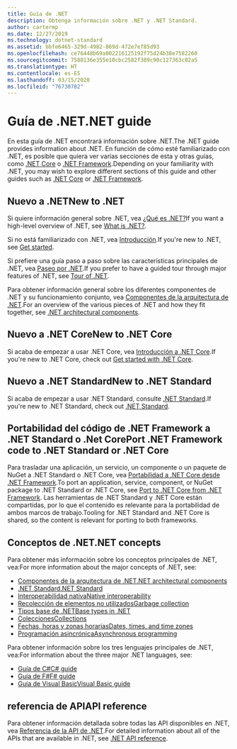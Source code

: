 ```yaml
---
title: Guía de .NET
description: Obtenga información sobre .NET y .NET Standard.
author: cartermp
ms.date: 12/27/2019
ms.technology: dotnet-standard
ms.assetid: bbfe6465-329d-4982-869d-472e7ef85d93
ms.openlocfilehash: ce76448b69a002216125192f75d24b38e7582260
ms.sourcegitcommit: 7588136e355e10cbc2582f389c90c127363c02a5
ms.translationtype: HT
ms.contentlocale: es-ES
ms.lasthandoff: 03/15/2020
ms.locfileid: "76730782"
---
```

# <a name="net-guide"></a><span data-ttu-id="8e88f-103">Guía de .NET</span><span class="sxs-lookup"><span data-stu-id="8e88f-103">.NET guide</span></span>

<span data-ttu-id="8e88f-104">En esta guía de .NET encontrará información sobre .NET.</span><span class="sxs-lookup"><span data-stu-id="8e88f-104">The .NET guide provides information about .NET.</span></span> <span data-ttu-id="8e88f-105">En función de cómo esté familiarizado con .NET, es posible que quiera ver varias secciones de esta y otras guías, como [.NET Core](../core/index.md) o [.NET Framework](../framework/index.md).</span><span class="sxs-lookup"><span data-stu-id="8e88f-105">Depending on your familiarity with .NET, you may wish to explore different sections of this guide and other guides such as [.NET Core](../core/index.md) or [.NET Framework](../framework/index.md).</span></span>

## <a name="new-to-net"></a><span data-ttu-id="8e88f-106">Nuevo a .NET</span><span class="sxs-lookup"><span data-stu-id="8e88f-106">New to .NET</span></span>

<span data-ttu-id="8e88f-107">Si quiere información general sobre .NET, vea [¿Qué es .NET?](https://dotnet.microsoft.com/learn/dotnet/what-is-dotnet)</span><span class="sxs-lookup"><span data-stu-id="8e88f-107">If you want a high-level overview of .NET, see [What is .NET?](https://dotnet.microsoft.com/learn/dotnet/what-is-dotnet).</span></span>

<span data-ttu-id="8e88f-108">Si no está familiarizado con .NET, vea [Introducción](get-started.md).</span><span class="sxs-lookup"><span data-stu-id="8e88f-108">If you're new to .NET, see [Get started](get-started.md).</span></span>

<span data-ttu-id="8e88f-109">Si prefiere una guía paso a paso sobre las características principales de .NET, vea [Paseo por .NET](tour.md).</span><span class="sxs-lookup"><span data-stu-id="8e88f-109">If you prefer to have a guided tour through major features of .NET, see [Tour of .NET](tour.md).</span></span>

<span data-ttu-id="8e88f-110">Para obtener información general sobre los diferentes componentes de .NET y su funcionamiento conjunto, vea [Componentes de la arquitectura de .NET](components.md).</span><span class="sxs-lookup"><span data-stu-id="8e88f-110">For an overview of the various pieces of .NET and how they fit together, see [.NET architectural components](components.md).</span></span>

## <a name="new-to-net-core"></a><span data-ttu-id="8e88f-111">Nuevo a .NET Core</span><span class="sxs-lookup"><span data-stu-id="8e88f-111">New to .NET Core</span></span>

<span data-ttu-id="8e88f-112">Si acaba de empezar a usar .NET Core, vea [Introducción a .NET Core](../core/get-started.md).</span><span class="sxs-lookup"><span data-stu-id="8e88f-112">If you're new to .NET Core, check out [Get started with .NET Core](../core/get-started.md).</span></span>

## <a name="new-to-net-standard"></a><span data-ttu-id="8e88f-113">Nuevo a .NET Standard</span><span class="sxs-lookup"><span data-stu-id="8e88f-113">New to .NET Standard</span></span>

<span data-ttu-id="8e88f-114">Si acaba de empezar a usar .NET Standard, consulte [.NET Standard](net-standard.md).</span><span class="sxs-lookup"><span data-stu-id="8e88f-114">If you're new to .NET Standard, check out [.NET Standard](net-standard.md).</span></span>

## <a name="port-net-framework-code-to-net-standard-or-net-core"></a><span data-ttu-id="8e88f-115">Portabilidad del código de .NET Framework a .NET Standard o .Net Core</span><span class="sxs-lookup"><span data-stu-id="8e88f-115">Port .NET Framework code to .NET Standard or .NET Core</span></span>

<span data-ttu-id="8e88f-116">Para trasladar una aplicación, un servicio, un componente o un paquete de NuGet a .NET Standard o .NET Core, vea [Portabilidad a .NET Core desde .NET Framework](../core/porting/index.md).</span><span class="sxs-lookup"><span data-stu-id="8e88f-116">To port an application, service, component, or NuGet package to .NET Standard or .NET Core, see [Port to .NET Core from .NET Framework](../core/porting/index.md).</span></span> <span data-ttu-id="8e88f-117">Las herramientas de .NET Standard y .NET Core están compartidas, por lo que el contenido es relevante para la portabilidad de ambos marcos de trabajo.</span><span class="sxs-lookup"><span data-stu-id="8e88f-117">Tooling for .NET Standard and .NET Core is shared, so the content is relevant for porting to both frameworks.</span></span>

## <a name="net-concepts"></a><span data-ttu-id="8e88f-118">Conceptos de .NET</span><span class="sxs-lookup"><span data-stu-id="8e88f-118">.NET concepts</span></span>

<span data-ttu-id="8e88f-119">Para obtener más información sobre los conceptos principales de .NET, vea:</span><span class="sxs-lookup"><span data-stu-id="8e88f-119">For more information about the major concepts of .NET, see:</span></span>

* [<span data-ttu-id="8e88f-120">Componentes de la arquitectura de .NET</span><span class="sxs-lookup"><span data-stu-id="8e88f-120">.NET architectural components</span></span>](components.md)
* [<span data-ttu-id="8e88f-121">.NET Standard</span><span class="sxs-lookup"><span data-stu-id="8e88f-121">.NET Standard</span></span>](net-standard.md)
* [<span data-ttu-id="8e88f-122">Interoperabilidad nativa</span><span class="sxs-lookup"><span data-stu-id="8e88f-122">Native interoperability</span></span>](native-interop/index.md)
* [<span data-ttu-id="8e88f-123">Recolección de elementos no utilizados</span><span class="sxs-lookup"><span data-stu-id="8e88f-123">Garbage collection</span></span>](garbage-collection/index.md)
* [<span data-ttu-id="8e88f-124">Tipos base de .NET</span><span class="sxs-lookup"><span data-stu-id="8e88f-124">Base types in .NET</span></span>](base-types/index.md)
* [<span data-ttu-id="8e88f-125">Colecciones</span><span class="sxs-lookup"><span data-stu-id="8e88f-125">Collections</span></span>](collections/index.md)
* [<span data-ttu-id="8e88f-126">Fechas, horas y zonas horarias</span><span class="sxs-lookup"><span data-stu-id="8e88f-126">Dates, times, and time zones</span></span>](datetime/index.md)
* [<span data-ttu-id="8e88f-127">Programación asincrónica</span><span class="sxs-lookup"><span data-stu-id="8e88f-127">Asynchronous programming</span></span>](async.md)

<span data-ttu-id="8e88f-128">Para obtener información sobre los tres lenguajes principales de .NET, vea:</span><span class="sxs-lookup"><span data-stu-id="8e88f-128">For information about the three major .NET languages, see:</span></span>

* [<span data-ttu-id="8e88f-129">Guía de C#</span><span class="sxs-lookup"><span data-stu-id="8e88f-129">C# guide</span></span>](../csharp/index.yml)
* [<span data-ttu-id="8e88f-130">Guía de F#</span><span class="sxs-lookup"><span data-stu-id="8e88f-130">F# guide</span></span>](../fsharp/index.yml)
* [<span data-ttu-id="8e88f-131">Guía de Visual Basic</span><span class="sxs-lookup"><span data-stu-id="8e88f-131">Visual Basic guide</span></span>](../visual-basic/index.yml)

## <a name="api-reference"></a><span data-ttu-id="8e88f-132">referencia de API</span><span class="sxs-lookup"><span data-stu-id="8e88f-132">API reference</span></span>

<span data-ttu-id="8e88f-133">Para obtener información detallada sobre todas las API disponibles en .NET, vea [Referencia de la API de .NET](../../api/index.md).</span><span class="sxs-lookup"><span data-stu-id="8e88f-133">For detailed information about all of the APIs that are available in .NET, see [.NET API reference](../../api/index.md).</span></span>
